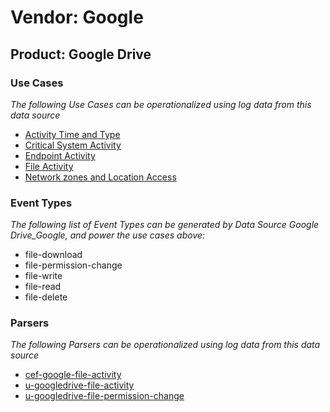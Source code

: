 Vendor: Google
==============
Product: Google Drive
---------------------

### Use Cases

_The following Use Cases can be operationalized using log data from this data source_

* [Activity Time  and Type](../UseCases/usecase_activity_time__and_type.md)
* [Critical System Activity](../UseCases/usecase_critical_system_activity.md)
* [Endpoint Activity](../UseCases/usecase_endpoint_activity.md)
* [File Activity](../UseCases/usecase_file_activity.md)
* [Network zones and Location Access](../UseCases/usecase_network_zones_and_location_access.md)


### Event Types

_The following list of Event Types can be generated by Data Source Google Drive_Google, and power the use cases above:_

- file-download
- file-permission-change
- file-write
- file-read
- file-delete


### Parsers

_The following Parsers can be operationalized using log data from this data source_

* [cef-google-file-activity](../Parsers/parserContent_cef-google-file-activity.md)
* [u-googledrive-file-activity](../Parsers/parserContent_u-googledrive-file-activity.md)
* [u-googledrive-file-permission-change](../Parsers/parserContent_u-googledrive-file-permission-change.md)
